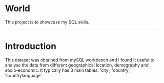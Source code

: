 # World

This project is to showcase my SQL skills.

----

# Introduction
This dataset was obtained from mySQL workbench and I found it useful to analyse the data from different geographical location, demography and socio-economic. It typically has 3 main tables: 'city', 'country', 'countrylanguage'.

